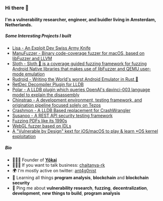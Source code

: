 ### Hi there 👋

#### I'm a vulnerability researcher, engineer, and buidler living in Amsterdam, Netherlands.

##### Some Interesting Projects I built

- [Lisa - An Exploit Dev Swiss Army Knife](https://github.com/ant4g0nist/lisa.py)
- [ManuFuzzer - Binary code-coverage fuzzer for macOS, based on libFuzzer and LLVM](https://github.com/ant4g0nist/ManuFuzzer)
- [Sloth - Sloth 🦥 is a coverage guided fuzzing framework for fuzzing Android Native libraries that makes use of libFuzzer and QEMU user-mode emulation](https://github.com/ant4g0nist/Sloth)
- [Rudroid - Writing the World's worst Android Emulator in Rust 🦀](https://github.com/ant4g0nist/Rudroid)
- [RetDec Decompiler Plugin for LLDB](https://github.com/ant4g0nist/decompiler)
- [Polar - A LLDB plugin which queries OpenAI's davinci-003 language model to explain the disassembly](https://github.com/ant4g0nist/Polar)
- [Chinstrap - A development environment, testing framework, and origination pipeline focused solely on Tezos](https://github.com/ant4g0nist/chinstrap)
- [Crashmon - A LLDB Based replacement for CrashWrangler](https://github.com/ant4g0nist/crashmon)
- [Susanoo - A REST API security testing framework](https://github.com/ant4g0nist/Susanoo)
- [Fuzzing PDFs like its 1990s](https://github.com/ant4g0nist/fuzzing-pdfs-like-its-1990s)
- [WebGL fuzzer based on IDLs](https://github.com/ant4g0nist/webgl-fuzzer)
- [A "Vulnerable by Design" kext for iOS/macOS to play & learn *OS kernel exploitation](https://github.com/ant4g0nist/Vulnerable-Kext)

##### Bio

- 👨🏻‍🎨 Founder of [**Yōkai**](https://wefuzz.yokai_network)
- 🧑🏻‍💼 If you want to talk business: [chaitanya-rk](https://www.linkedin.com/in/chaitanya-rk)
- 🌍 I'm mostly active on twitter: [ant4g0nist](https://twitter.com/ant4g0nist)
- 🌱 Learning all things **program analysis**, **blockchain** and **blockchain security**
- 💬 Ping me about **vulnerability research**, **fuzzing**, **decentralization**, **development**, **new things to build**, **program analysis**
